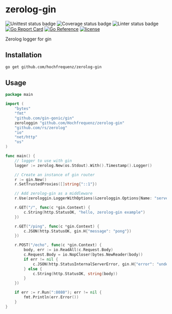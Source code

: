 # zerolog-gin

![Unittest status badge](https://github.com/Hochfrequenz/zerolog-gin/workflows/Unittests/badge.svg)
![Coverage status badge](https://github.com/Hochfrequenz/zerolog-gin/workflows/coverage/badge.svg)
![Linter status badge](https://github.com/Hochfrequenz/zerolog-gin/workflows/golangci-lint/badge.svg)
[![Go Report Card](https://goreportcard.com/badge/github.com/Hochfrequenz/zerolog-gin)](https://goreportcard.com/report/github.com/Hochfrequenz/zerolog-gin)
[![Go Reference](https://pkg.go.dev/badge/github.com/hochfrequenz/zerolog-gin.svg)](https://pkg.go.dev/github.com/hochfrequenz/zerolog-gin)
[![license](https://img.shields.io/github/license/hochfrequenz/zerolog-gin)](./LICENSE)

Zerolog logger for gin

## Installation

```bash
go get github.com/hochfrequenz/zerolog-gin
```

## Usage

```go
package main

import (
    "bytes"
    "fmt"
    "github.com/gin-gonic/gin"
    zerologgin "github.com/Hochfrequenz/zerolog-gin"
    "github.com/rs/zerolog"
    "io"
    "net/http"
    "os"
)

func main() {
    // logger to use with gin
    logger := zerolog.New(os.Stdout).With().Timestamp().Logger()

    // Create an instance of gin router
    r := gin.New()
    r.SetTrustedProxies([]string{"::1"})

    // Add zerolog-gin as a middleware
    r.Use(zerologgin.LoggerWithOptions(&zerologgin.Options{Name: "server", Logger: &logger}))

    r.GET("/", func(c *gin.Context) {
        c.String(http.StatusOK, "hello, zerolog-gin example")
    })

    r.GET("/ping", func(c *gin.Context) {
        c.JSON(http.StatusOK, gin.H{"message": "pong"})
    })

    r.POST("/echo", func(c *gin.Context) {
        body, err := io.ReadAll(c.Request.Body)
        c.Request.Body = io.NopCloser(bytes.NewReader(body))
        if err != nil {
            c.JSON(http.StatusInternalServerError, gin.H{"error": "undefined"})
        } else {
            c.String(http.StatusOK, string(body))
        }
    })

    if err := r.Run(":8080"); err != nil {
        fmt.Println(err.Error())
    }
}
```
